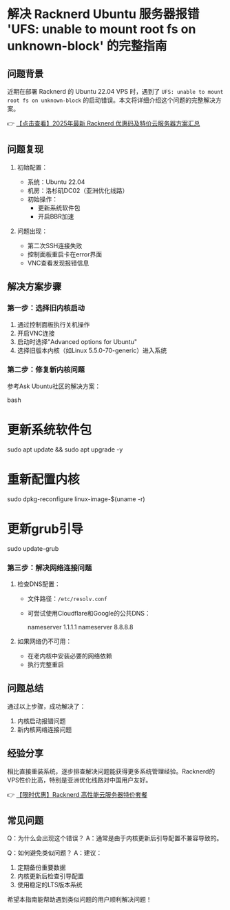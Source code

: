 # 解决 Racknerd Ubuntu 服务器报错 'UFS: unable to mount root fs on unknown-block' 的完整指南

## 问题背景

近期在部署 Racknerd 的 Ubuntu 22.04 VPS 时，遇到了 `UFS: unable to mount root fs on unknown-block` 的启动错误。本文将详细介绍这个问题的完整解决方案。

👉 [【点击查看】2025年最新 Racknerd 优惠码及特价云服务器方案汇总](https://bit.ly/Rack_Nerd)

## 问题复现

1. 初始配置：
   - 系统：Ubuntu 22.04
   - 机房：洛杉矶DC02（亚洲优化线路）
   - 初始操作：
     - 更新系统软件包
     - 开启BBR加速

2. 问题出现：
   - 第二次SSH连接失败
   - 控制面板重启卡在error界面
   - VNC查看发现报错信息

## 解决方案步骤

### 第一步：选择旧内核启动

1. 通过控制面板执行关机操作
2. 开启VNC连接
3. 启动时选择"Advanced options for Ubuntu"
4. 选择旧版本内核（如Linux 5.5.0-70-generic）进入系统

### 第二步：修复新内核问题

参考Ask Ubuntu社区的解决方案：

bash
# 更新系统软件包
sudo apt update && sudo apt upgrade -y

# 重新配置内核
sudo dpkg-reconfigure linux-image-$(uname -r)

# 更新grub引导
sudo update-grub

### 第三步：解决网络连接问题

1. 检查DNS配置：
   - 文件路径：`/etc/resolv.conf`
   - 可尝试使用Cloudflare和Google的公共DNS：
     
     nameserver 1.1.1.1
     nameserver 8.8.8.8
     

2. 如果网络仍不可用：
   - 在老内核中安装必要的网络依赖
   - 执行完整重启

## 问题总结

通过以上步骤，成功解决了：
1. 内核启动报错问题
2. 新内核网络连接问题

## 经验分享

相比直接重装系统，逐步排查解决问题能获得更多系统管理经验。Racknerd的VPS性价比高，特别是亚洲优化线路对中国用户友好。

👉 [【限时优惠】Racknerd 高性能云服务器特价套餐](https://bit.ly/Rack_Nerd)

## 常见问题

Q：为什么会出现这个错误？
A：通常是由于内核更新后引导配置不兼容导致的。

Q：如何避免类似问题？
A：建议：
1. 定期备份重要数据
2. 内核更新后检查引导配置
3. 使用稳定的LTS版本系统

希望本指南能帮助遇到类似问题的用户顺利解决问题！